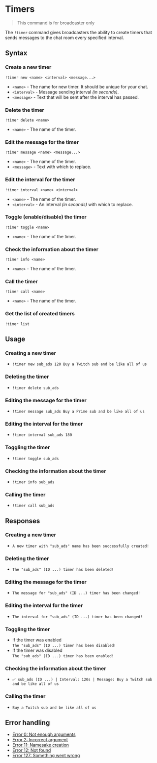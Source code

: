 # Timers

> This command is for broadcaster only

The `!timer` command gives broadcasters the ability to create timers that sends messages to the chat room every specified interval.

## Syntax

### Create a new timer
`!timer new <name> <interval> <message...>`
+ `<name>` - The name for new timer. It should be unique for your chat.
+ `<interval>` - Message sending interval *(in seconds)*.
+ `<message>` - Text that will be sent after the interval has passed.

### Delete the timer
`!timer delete <name>`
+ `<name>` - The name of the timer.

### Edit the message for the timer
`!timer message <name> <message...>`
+ `<name>` - The name of the timer.
+ `<message>` - Text with which to replace.

### Edit the interval for the timer
`!timer interval <name> <interval>`
+ `<name>` - The name of the timer.
+ `<interval>` - An interval *(in seconds)* with which to replace.

### Toggle (enable/disable) the timer
`!timer toggle <name>`
+ `<name>` - The name of the timer.

### Check the information about the timer
`!timer info <name>`
+ `<name>` - The name of the timer.

### Call the timer
`!timer call <name>`
+ `<name>` - The name of the timer.

### Get the list of created timers
`!timer list`

## Usage

### Creating a new timer
+ `!timer new sub_ads 120 Buy a Twitch sub and be like all of us`

### Deleting the timer
+ `!timer delete sub_ads`

### Editing the message for the timer
+ `!timer message sub_ads Buy a Prime sub and be like all of us `

### Editing the interval for the timer
+ `!timer interval sub_ads 180`

### Toggling the timer
+ `!timer toggle sub_ads`

### Checking the information about the timer
+ `!timer info sub_ads`

### Calling the timer
+ `!timer call sub_ads`


## Responses

### Creating a new timer
+ `A new timer with "sub_ads" name has been successfully created!`

### Deleting the timer
+ `The "sub_ads" (ID ...) timer has been deleted!`

### Editing the message for the timer
+ `The message for "sub_ads" (ID ...) timer has been changed!`

### Editing the interval for the timer
+ `The interval for "sub_ads" (ID ...) timer has been changed!`

### Toggling the timer
+ If the timer was enabled \
`The "sub_ads" (ID ...) timer has been disabled!` 
+ If the timer was disabled \
`The "sub_ads" (ID ...) timer has been enabled!`

### Checking the information about the timer
+ `✅ sub_ads (ID ...) | Interval: 120s | Message: Buy a Twitch sub and be like all of us`

### Calling the timer
+ `Buy a Twitch sub and be like all of us` 

## Error handling

+ [Error 0: Not enough arguments](/help/errors#0)
+ [Error 2: Incorrect argument](/help/errors#2)
+ [Error 11: Namesake creation](/help/errors#11)
+ [Error 12: Not found](/help/errors#12)
+ [Error 127: Something went wrong](/help/errors#127)
